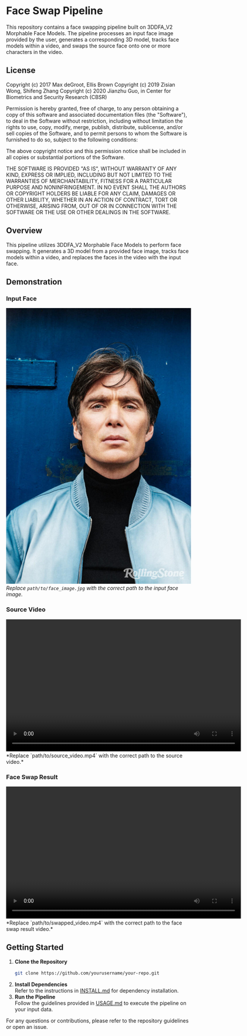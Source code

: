
# Face Swap Pipeline

This repository contains a face swapping pipeline built on 3DDFA_V2 Morphable Face Models. The pipeline processes an input face image provided by the user, generates a corresponding 3D model, tracks face models within a video, and swaps the source face onto one or more characters in the video.

## License


Copyright (c) 2017 Max deGroot, Ellis Brown
Copyright (c) 2019 Zisian Wong, Shifeng Zhang
Copyright (c) 2020 Jianzhu Guo, in Center for Biometrics and Security Research (CBSR)

Permission is hereby granted, free of charge, to any person obtaining a copy
of this software and associated documentation files (the "Software"), to deal
in the Software without restriction, including without limitation the rights
to use, copy, modify, merge, publish, distribute, sublicense, and/or sell
copies of the Software, and to permit persons to whom the Software is
furnished to do so, subject to the following conditions:

The above copyright notice and this permission notice shall be included in all
copies or substantial portions of the Software.

THE SOFTWARE IS PROVIDED "AS IS", WITHOUT WARRANTY OF ANY KIND, EXPRESS OR
IMPLIED, INCLUDING BUT NOT LIMITED TO THE WARRANTIES OF MERCHANTABILITY,
FITNESS FOR A PARTICULAR PURPOSE AND NONINFRINGEMENT. IN NO EVENT SHALL THE
AUTHORS OR COPYRIGHT HOLDERS BE LIABLE FOR ANY CLAIM, DAMAGES OR OTHER
LIABILITY, WHETHER IN AN ACTION OF CONTRACT, TORT OR OTHERWISE, ARISING FROM,
OUT OF OR IN CONNECTION WITH THE SOFTWARE OR THE USE OR OTHER DEALINGS IN THE
SOFTWARE.


## Overview

This pipeline utilizes 3DDFA_V2 Morphable Face Models to perform face swapping. It generates a 3D model from a provided face image, tracks face models within a video, and replaces the faces in the video with the input face.

## Demonstration

### Input Face

![Input Face](examples/inputs/cillian.jpg)  
*Replace `path/to/face_image.jpg` with the correct path to the input face image.*

### Source Video

<video width="640" height="360" controls>
  <source src="examples/inputs/severance.mp4" type="video/mp4">
  Your browser does not support the video tag.
</video>  
*Replace `path/to/source_video.mp4` with the correct path to the source video.*

### Face Swap Result

<video width="640" height="360" controls>
  <source src="examples/results/severance_cillian_swapped_corrected.mp4" type="video/mp4">
  Your browser does not support the video tag.
</video>  
*Replace `path/to/swapped_video.mp4` with the correct path to the face swap result video.*

## Getting Started

1. **Clone the Repository**
   ```bash
   git clone https://github.com/yourusername/your-repo.git
   ```
2. **Install Dependencies**  
   Refer to the instructions in [INSTALL.md](./INSTALL.md) for dependency installation.
3. **Run the Pipeline**  
   Follow the guidelines provided in [USAGE.md](./USAGE.md) to execute the pipeline on your input data.

For any questions or contributions, please refer to the repository guidelines or open an issue.
```
